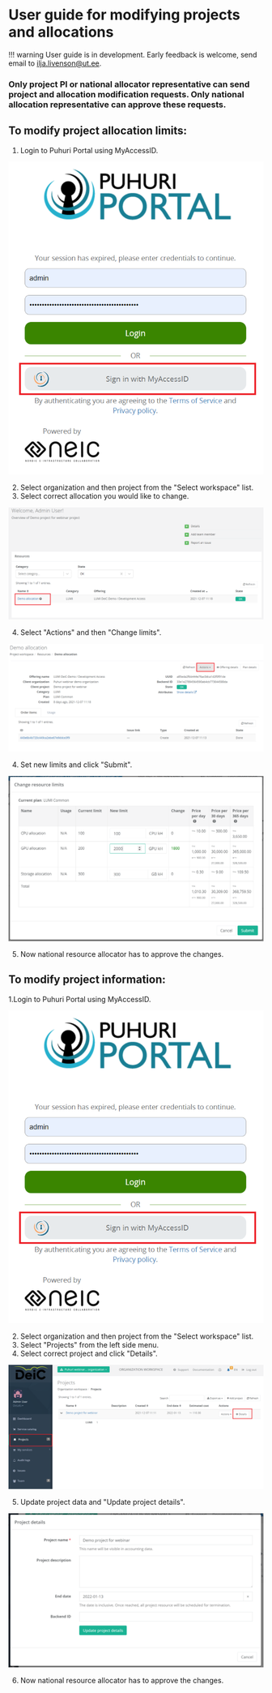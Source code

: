 # User guide for modifying projects and allocations

!!! warning
    User guide is in development. Early feedback is welcome, send email to ilja.livenson@ut.ee.

### Only project PI or national allocator representative can send project and allocation modification requests. Only national allocation representative can approve these requests.

## To modify project allocation limits: 

1. Login to Puhuri Portal using MyAccessID.

 ![Login](../../assets/Login.PNG)

2. Select organization and then project from the "Select workspace" list.
3. Select correct allocation you would like to change.

 ![Allocation change](../../assets/Allocation_mod1.PNG)

4. Select "Actions" and then "Change limits".

 ![Allocation limits_change](../../assets/Allocation_mod2.PNG)

4. Set new limits and click "Submit".

 ![Allocation limits_change](../../assets/Limits_change.PNG)

5. Now national resource allocator has to approve the changes.

## To modify project information:

1.Login to Puhuri Portal using MyAccessID.
   
 ![Login](../../assets/Login.PNG)

2. Select organization and then project from the "Select workspace" list.
3. Select "Projects" from the left side menu.
4. Select correct project and click "Details".

 ![Project details update](../../assets/Projects_details.PNG)

5. Update project data and "Update project details".

 ![Project details update](../../assets/project_data_update.PNG)

6. Now national resource allocator has to approve the changes.
